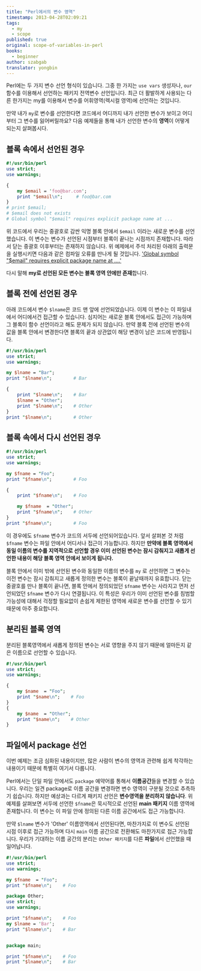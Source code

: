 ```yaml
---
title: "Perl에서의 변수 영역"
timestamp: 2013-04-28T02:09:21
tags:
  - my
  - scope
published: true
original: scope-of-variables-in-perl
books:
  - beginner
author: szabgab
translator: yongbin
---
```



Perl에는 두 가지 변수 선언 형식이 있습니다. 그중 한 가지는 `use vars` 생성자나, `our` 함수를 이용해서 선언하는 패키지 전역변수 선언입니다. 최근 더 활발하게 사용되는 다른 한가지는 my를 이용해서 변수를 어휘영역(렉시컬 영역)에 선언하는 것입니다.

만약 내가 `my`로 변수를 선언한다면 코드에서 어디까지 내가 선언한 변수가 보이고 어디부터 그 변수를 잃어버릴까요? 다음 예제들을 통해 내가 선언한 변수의 <b>영역</b>이 어떻게 되는지 살펴봅시다.


## 블록 속에서 선언된 경우

```perl
#!/usr/bin/perl
use strict;
use warnings;

{
    my $email = 'foo@bar.com';
    print "$email\n";     # foo@bar.com
}
# print $email;
# $email does not exists
# Global symbol "$email" requires explicit package name at ...
```

위 코드에서 우리는 중괄호로 감싼 익명 블록 안에서 `$email` 이라는 새로운 변수를 선언했습니다. 이 변수는 변수가 선언된 시점부터 블록이 끝나는 시점까지 존재합니다. 따라서 닫는 중괄호 이후부터는 존재하지 않습니다. 위 예제에서 주석 처리된 아래의 출력문을 실행시키면 다음과 같은 컴파일 오류를 만나게 될 것입니다. ['Global symbol "$email" requires explicit package name at ....'](https://perlmaven.com/global-symbol-requires-explicit-package-name)

다시 말해 <b>my로 선언된 모든 변수는 블록 영역 안에만 존재</b>합니다.

## 블록 전에 선언된 경우

아래 코드에서 변수 `$lname`은 코드 맨 앞에 선언되었습니다. 이제 이 변수는 이 파일내에서 어디에서건 접근할 수 있습니다. 심지어는 새로운 블록 안에서도 접근이 가능하며 그 블록이 함수 선언이라고 해도 문제가 되지 않습니다. 만약 블록 전에 선언된 변수의 값을 블록 안에서 변경한다면 블록의 끝과 상관없이 해당 변경이 남은 코드에 반영됩니다.

```perl
#!/usr/bin/perl
use strict;
use warnings;

my $lname = "Bar";
print "$lname\n";        # Bar

{
    print "$lname\n";    # Bar
    $lname = "Other";
    print "$lname\n";    # Other
}
print "$lname\n";        # Other
```


## 블록 속에서 다시 선언된 경우

```perl
#!/usr/bin/perl
use strict;
use warnings;

my $fname = "Foo";
print "$fname\n";        # Foo

{
    print "$fname\n";    # Foo

    my $fname  = "Other";
    print "$fname\n";    # Other
}
print "$fname\n";        # Foo
```
이 경우에도 `$fname` 변수가 코드의 서두에 선언되어있습니다. 앞서 살펴본 것 처럼 `$fname` 변수는 파일 안에서 어디서나 접근이 가능합니다. 하지만 <b>만약에 블록 영역에서 동일 이름의 변수를 지역적으로 선언할 경우 이미 선언된 변수는 잠시 감춰지고 새롭게 선언한 내용이 해당 블록 영역 안에서 보이게 됩니다.</b>

블록 안에서 이미 밖에 선언된 변수와 동일한 이름의 변수를 `my` 로 선언하면 그 변수는 이전 변수는 잠시 감춰지고 새롭게 정의한 변수는 블록이 끝날때까지 유효합니다. 닫는 중괄호를 만나 블록이 끝나면, 블록 안에서 정의되었던 `$fname` 변수는 사라지고 먼저 선언되었던 `$fname` 변수가 다시 연결됩니다. 이 특성은 우리가 이미 선언된 변수를 침범할 가능성에 대해서 걱정할 필요없이 손쉽게 제한된 영역에 새로운 변수를 선언할 수 있기 때문에 아주 중요합니다.

## 분리된 블록 영역

분리된 블록영역에서 새롭게 정의된 변수는 서로 영향을 주지 않기 때문에 얼마든지 같은 이름으로 선언할 수 있습니다.

```perl
#!/usr/bin/perl
use strict;
use warnings;

{
    my $name  = "Foo";
    print "$name\n";    # Foo
}
{
    my $name  = "Other";
    print "$name\n";    # Other
}
```

## 파일에서 package 선언

이번 예제는 조금 심화된 내용이지만, 많은 사람이 변수의 영역과 관련해 쉽게 착각하는 내용이기 때문에 특별히 여기서 다룹니다.

Perl에서는 단일 파일 안에서도 `package` 예약어를 통해서 <b>이름공간</b>들을 변경할 수 있습니다. 우리는 일견 package로 이름 공간을 변경하면 변수 영역이 구분될 것으로 추측하기 쉽습니다. 하지만 예상과는 다르게 패키지 선언은 <b>변수영역을 분리하지 않습니다</b>. 위 예제를 살펴보면 서두에 선언한 `$fname`은 묵시적으로 선언된 <b>main 패키지</b> 이름 영역에 존재합니다. 이 변수는 이 파일 안에 정의된 다른 이름 공간에서도 접근 가능합니다.

만약 `$lname` 변수가 'Other' 이름영역에서 선언된다면, 마찬가지로 이 변수도 선언된 시점 이후로 접근 가능하며 다시 `main` 이름 공간으로 전환해도 마찬가지로 접근 가능합니다. 우리가 기대하는 이름 공간의 분리는 `Other 패키지`를 다른 <b>파일</b>에서 선언했을 때 일어납니다.

```perl
#!/usr/bin/perl
use strict;
use warnings;

my $fname  = "Foo";
print "$fname\n";    # Foo

package Other;
use strict;
use warnings;

print "$fname\n";    # Foo
my $lname = 'Bar';
print "$lname\n";    # Bar


package main;

print "$fname\n";    # Foo
print "$lname\n";    # Bar
```